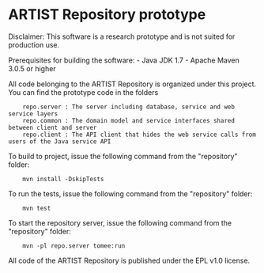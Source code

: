 ARTIST Repository prototype
===========================

Disclaimer: 
    This software is a research prototype and is not suited for production use.

Prerequisites for building the software:
    - Java JDK 1.7
    - Apache Maven 3.0.5 or higher

All code belonging to the ARTIST Repository is organized under this project. 
You can find the prototype code in the folders

        repo.server : The server including database, service and web service layers
        repo.common : The domain model and service interfaces shared between client and server
        repo.client : The API client that hides the web service calls from users of the Java service API
  
To build to project, issue the following command from the "repository" folder:

		mvn install -DskipTests

To run the tests, issue the following command from the "repository" folder:

		mvn test
    
To start the repository server, issue the following command from the "repository" folder:

		mvn -pl repo.server tomee:run
		
All code of the ARTIST Repository is published under the EPL v1.0 license. 
